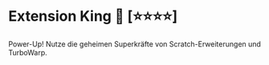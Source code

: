 # Extension King 🧩 [⭐⭐⭐⭐]
Power-Up! Nutze die geheimen Superkräfte von Scratch-Erweiterungen und TurboWarp.